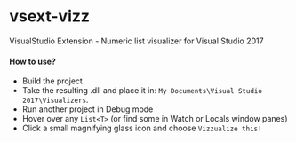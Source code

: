 # vsext-vizz

VisualStudio Extension - Numeric list visualizer for Visual Studio 2017

#### How to use?

* Build the project
* Take the resulting .dll and place it in:
`My Documents\Visual Studio 2017\Visualizers`.
* Run another project in Debug mode
* Hover over any `List<T>` (or find some in Watch or Locals window panes)
* Click a small magnifying glass icon and choose `Vizzualize this!`